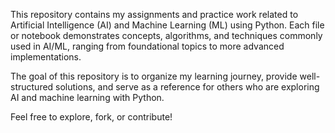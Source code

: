 This repository contains my assignments and practice work related to Artificial Intelligence (AI) and Machine Learning (ML) using Python. Each file or notebook demonstrates concepts, algorithms, and techniques commonly used in AI/ML, ranging from foundational topics to more advanced implementations.

The goal of this repository is to organize my learning journey, provide well-structured solutions, and serve as a reference for others who are exploring AI and machine learning with Python.

Feel free to explore, fork, or contribute!
